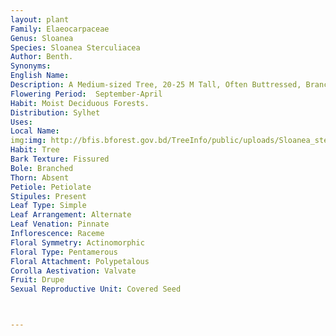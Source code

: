```yaml
---
layout: plant
Family: Elaeocarpaceae
Genus: Sloanea
Species: Sloanea Sterculiacea
Author: Benth.
Synonyms: 
English Name: 
Description: A Medium-sized Tree, 20-25 M Tall, Often Buttressed, Branchlets Glabrous Or Tomentose. Leaves Petiolate, Petioles 3.5-5.0 Cm Long, Somewhat Thickened And Geniculate At The Apex, Tomentose, Lamina Ovate To Obovate, 12.5-25.0 Ã— 5-10 Cm, Cuneate, Rounded Or Subcordate At The Base, Acute At The Apex, Serrulate, Tomentose Beneath, Coriaceous, Veins Prominent Beneath. Inflorescence Axillary, Few-flowered Fascicles, Or Flower Solitary. Flowers 2-3 Cm Across, Creamy- White, Pedicels 2-4 Cm Long, Tomentose. Sepals 4, Ovate Or Oblong, 6-9 Mm Long, Unequal, Tomentose. Petals 4, Oblong Or Suborbicular, 6-9 Mm Long, Variously Cut At The Apex, Pubescent. Stamens Numerous, Filaments 2-4 Mm Long, Densely Hairy, Anthers Linear Or Oblong, 2-3 Mm Long, Shortly Awned. Ovary Globose Or Ovoid, Densely Tomentose, 4-locular, Styles 5-6 Mm Long, Subulate, Hairy At The Base, Sometimes Twisted At The Apex. Fruit A Globose To Ovoid Capsule, 4.5-7.0 Cm Across, Pendulous, 4-5 Valved, Valves Covered With Dense, Pointed, 1-2 Cm Long Stiff Spines, Valves Up To 4-seeded.
Flowering Period:  September-April
Habit: Moist Deciduous Forests.
Distribution: Sylhet
Uses: 
Local Name: 
img:img: http://bfis.bforest.gov.bd/TreeInfo/public/uploads/Sloanea_sterculiacea1.jpg
Habit: Tree
Bark Texture: Fissured
Bole: Branched
Thorn: Absent
Petiole: Petiolate
Stipules: Present
Leaf Type: Simple
Leaf Arrangement: Alternate
Leaf Venation: Pinnate
Inflorescence: Raceme
Floral Symmetry: Actinomorphic
Floral Type: Pentamerous
Floral Attachment: Polypetalous
Corolla Aestivation: Valvate
Fruit: Drupe
Sexual Reproductive Unit: Covered Seed



---
```


